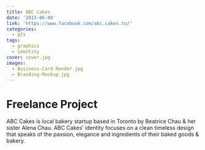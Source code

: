```yaml
---
title: ABC Cakes
date: '2013-06-06'
link: 'https://www.facebook.com/abc.cakes.to/'
categories:
  - gfx
tags:
  - graphics
  - identity
cover: cover.jpg
images:
  - Business-Card-Render.jpg
  - Branding-Mockup.jpg
---
```

# Freelance Project
ABC Cakes is local bakery startup based in Toronto by Beatrice Chau & her sister Alena Chau. ABC Cakes’ identity focuses on a clean timeless design that speaks of the passion, elegance and ingredients of their baked goods & bakery.
